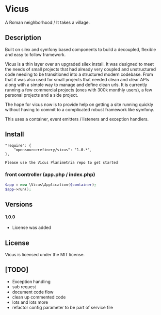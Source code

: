 # Vicus

A Roman neighborhood / It takes a village.


## Description

Built on silex and symfony based components to build a decoupled, flexible and easy to follow framework.

Vicus is a thin layer over an upgraded silex install. It was designed to meet the needs of small projects that had already very coupled and unstructured code needing to be transitioned into a structured modern codebase. From that it was also used for small projects that needed clean and clear APIs along with a simple way to manage and define clean urls. It is currently running a few commercial projects (ones with 300k monthly users), a few personal projects and a side project.

The hope for vicus now is to provide help on getting a site running quickly without having to commit to a complicated robust framework like symfony.

This uses a container, event emitters / listeners and exception handlers.

## Install

```
"require": {
    "opensourcerefinery/vicus": "1.0.*",
},
```

`Please use the Vicus Planimetria repo to get started`



### front controller (app.php / index.php)

```php
$app = new \Vicus\Application($container);
$app->run();
```

## Versions

#### 1.0.0

* License was added

## License

Vicus is licensed under the MIT license.

## [TODO]

- Exception handling
- sub request
- document code flow
- clean up commented code
- lots and lots more
- refactor config parameter to be part of service file
